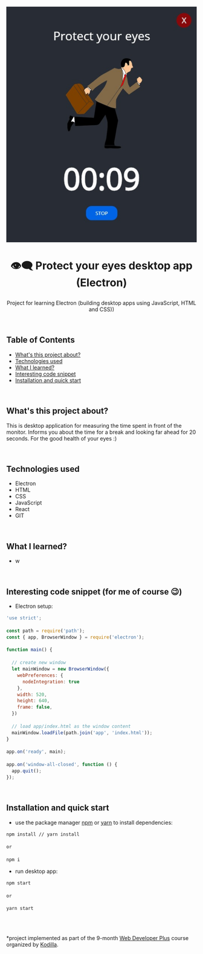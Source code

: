 <p align="center">
<img src="app/images/logo.jpg" title="protect eyes app logo" alt="layout of protect eyes app">
</p>



# <p align="center">👁‍🗨 Protect your eyes desktop app (Electron)</p>
<p align="center">Project for learning Electron (building desktop apps using JavaScript, HTML and CSS))</p>

</br>

## Table of Contents

- [What's this project about?](#about)
- [Technologies used](#technologies)
- [What I learned?](#what)
- [Interesting code snippet](#interesting)
- [Installation and quick start](#install)

</br>

## <a name="about"></a>What's this project about?

This is desktop application for measuring the time spent in front of the monitor. Informs you about the time for a break and looking far ahead for 20 seconds. For the good health of your eyes :)

</br>

## <a name="technologies"></a>Technologies used
- Electron
- HTML
- CSS
- JavaScript
- React
- GIT

</br>

## <a name="what"></a>What I learned?
- w



</br>

## <a name="interesting"></a>Interesting code snippet (for me of course 😉)
- Electron setup:

```js
'use strict';

const path = require('path');
const { app, BrowserWindow } = require('electron');

function main() {

  // create new window
  let mainWindow = new BrowserWindow({
    webPreferences: {
      nodeIntegration: true
    },
    width: 520,
    height: 640,
    frame: false,
  })

  // load app/index.html as the window content
  mainWindow.loadFile(path.join('app', 'index.html'));
}

app.on('ready', main);

app.on('window-all-closed', function () {
  app.quit();
});
```

</br>

## <a name="install"></a>Installation and quick start

- use the package manager [npm](https://www.npmjs.com/get-npm) or [yarn](https://classic.yarnpkg.com/en/) to install dependencies:

```bash
npm install // yarn install

or

npm i
```
- run desktop app:

```bash
npm start

or

yarn start
```

</br>
</br>

  *project implemented as part of the 9-month [Web Developer Plus](https://kodilla.com/pl/bootcamp/webdeveloper/?type=wdp&editionId=309) course organized by [Kodilla](https://drive.google.com/file/d/1AZGDMtjhsHbrtXhRSIlRKKc3RCxQk6YY/view?usp=sharing).
